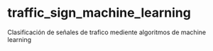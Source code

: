 # traffic_sign_machine_learning
Clasificación de señales de trafico mediente algoritmos de machine learning
